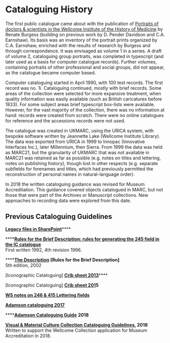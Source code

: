 # Cataloguing History

The first public catalogue came about with the publication of [Portraits of doctors & scientists in the Wellcome Institute of the History of Medicine](https://wellcomecollection.org/works/xsfrxzzm) by Renate Burgess (building on previous work by D. Pender Davidson and C.A. Earnshaw). Its basis was an inventory of the portrait prints organized by C.A. Earnshaw, enriched with the results of research by Burgess and through correspondence. It was envisaged as volume 1 in a series. A draft of volume 2, cataloguing group portraits, was completed in typescript (and later used as a basis for computer catalogue records). Further volumes, containing portraits of other professional and social groups, did not appear, as the catalogue became computer based.

Computer cataloguing started in April 1990, with 100 test records. The first record was no. 1i. Cataloguing continued, mostly with brief records. Some areas of the collection were selected for more expansive treatment, when quality information was easily available (such as British caricatures before 1833). For some subject areas brief typescript box-lists were available. However, for the vast majority of the collection, there was no information at hand: records were created from scratch. There were no online catalogues for reference and the accessions records were not used.

The catalogue was created in UKMARC, using the URICA system, with bespoke software written by Jeannette Lake (Wellcome Institute Library). The data was exported from URICA in 1999 to Innopac (Innovative Interfaces Inc.), later Millennium, then Sierra. From 1999 the data was held as MARC21, but the granularity of UKMARC that was not available in MARC21 was retained as far as possible (e.g. notes on titles and lettering, notes on publishing history), though lost in other respects (e.g. separate subfields for forenames and titles, which had previously permitted the reconstruction of personal names in natural-language order).

In 2018 the written cataloguing guidance was revised for Museum Accreditation. This guidance covered objects catalogued in MARC, but not those that were part of the Archives or Manuscript collections. New approaches to recording data were explored from this date.

## Previous Cataloguing Guidelines

[**Legacy files in SharePoint**](https://wellcomecloud.sharepoint.com/:f:/r/sites/wc2/cr/Legacy%20Files/Collections%20Information/Iconographic%20Cataloguing%20legacy%20docs?csf=1\&web=1\&e=B7cvvH)****

****[**Rules for the Brief Description: rules for generating the 245 field in the IC catalogue**](https://wellcomecloud.sharepoint.com/:w:/r/sites/wc2/cr/ci/Cataloging/Visual%20%26%20material%20culture/Visual%20%26%20material%20culture%20cataloguing%20guidelines%20\(version%20history\)/Pre2018%20Visual%20%26%20Material%20Cataloguing/Rules245%20April%201996.doc?d=w91baad49267744c9ae540f8d0e888794\&csf=1\&web=1\&e=gOJhBr)\
First written 1992, 4th revision 1996.

****[**The Description**](https://wellcomecloud.sharepoint.com/:w:/r/sites/wc2/cr/ci/Cataloging/Visual%20%26%20material%20culture/Visual%20%26%20material%20culture%20cataloguing%20guidelines%20\(version%20history\)/Pre2018%20Visual%20%26%20Material%20Cataloguing/Wellcome%20Library%20Iconographic%20Collections.docx?d=wc085bba070914f07950522da8b202ff3\&csf=1\&web=1\&e=al9KmS) **\[Rules for the Brief Description]**\
5th edition, 2002

\[Iconographic Cataloguing] [**Crib sheet 2013**](https://wellcomecloud.sharepoint.com/:w:/r/sites/wc2/cr/ci/Cataloging/Visual%20%26%20material%20culture/Visual%20%26%20material%20culture%20cataloguing%20guidelines%20\(version%20history\)/Pre2018%20Visual%20%26%20Material%20Cataloguing/crib2013.doc?d=w9a8c72c85f0046c29e17ee379e4ff405\&csf=1\&web=1\&e=1PoZyM)****

\[Iconographic Cataloguing] [**Crib sheet 201**](https://wellcomecloud.sharepoint.com/:w:/r/sites/wc2/cr/ci/Cataloging/Visual%20%26%20material%20culture/Visual%20%26%20material%20culture%20cataloguing%20guidelines%20\(version%20history\)/Pre2018%20Visual%20%26%20Material%20Cataloguing/crib2015.doc?d=wbafeddcb459c4fec9c91fac5113d4b7a\&csf=1\&web=1\&e=HciiWl#)**5**

****[**WS notes on 246 & 415 Lettering fields**](https://wellcomecloud.sharepoint.com/:w:/r/sites/wc2/cr/ci/Cataloging/Visual%20%26%20material%20culture/Visual%20%26%20material%20culture%20cataloguing%20guidelines%20\(version%20history\)/Pre2018%20Visual%20%26%20Material%20Cataloguing/246%20and%20514%20Lettering.doc?d=w33b7a715c53d4739bd2c47558c712352\&csf=1\&web=1\&e=cUeFME)****

****[**Adamson cataloguing 2017**](https://wellcomecloud.sharepoint.com/:w:/r/sites/wc2/cr/ci/Cataloging/Visual%20%26%20material%20culture/Visual%20%26%20material%20culture%20cataloguing%20guidelines%20\(version%20history\)/Pre2018%20Visual%20%26%20Material%20Cataloguing/Cataloguing%20Adamson.docx?d=wa4f4a9bd22e04cfc8bb6de7066574bed\&csf=1\&web=1\&e=ekr1XG)****

****[**Adamson Cataloguing Guide**](https://wellcomecloud.sharepoint.com/:w:/r/sites/wc2/cr/ci/Cataloging/Visual%20%26%20material%20culture/Visual%20%26%20material%20culture%20cataloguing%20guidelines%20\(version%20history\)/Pre2018%20Visual%20%26%20Material%20Cataloguing/Adamson%20Cataloguing%20Guide.docx?d=wcc7023adf0b945bd8242515d49ed07f2\&csf=1\&web=1\&e=EQ5bCr) **2018**

[**Visual & Material Culture Collection Cataloguing Guidelines**](https://wellcomecloud.sharepoint.com/:w:/r/sites/wc2/cr/ci/Cataloging/Visual%20%26%20material%20culture/Visual%20%26%20material%20culture%20cataloguing%20guidelines%20\(version%20history\)/VisualMaterialCataloguing\_v1.0.docx?d=w390cede3bea649aa9b7214f5a3bbd18f\&csf=1\&web=1\&e=RWli6S)**, 2018**\
Written to support the Wellcome Collection application for Museum Accreditation in 2018.
